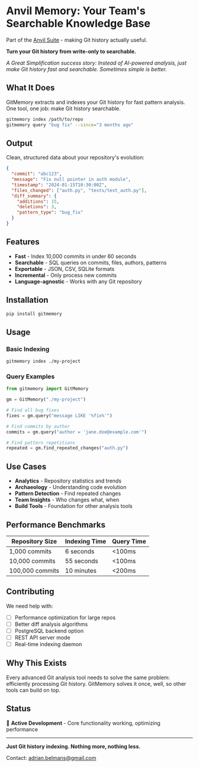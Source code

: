 # Anvil Memory: Your Team's Searchable Knowledge Base

Part of the [Anvil Suite](../../README.md) - making Git history actually useful.

**Turn your Git history from write-only to searchable.**

*A Great Simplification success story: Instead of AI-powered analysis, just make Git history fast and searchable. Sometimes simple is better.*

## What It Does

GitMemory extracts and indexes your Git history for fast pattern analysis. One tool, one job: make Git history searchable.

```bash
gitmemory index /path/to/repo
gitmemory query "bug fix" --since="3 months ago"
```

## Output

Clean, structured data about your repository's evolution:

```json
{
  "commit": "abc123",
  "message": "Fix null pointer in auth module",
  "timestamp": "2024-01-15T10:30:00Z",
  "files_changed": ["auth.py", "tests/test_auth.py"],
  "diff_summary": {
    "additions": 15,
    "deletions": 3,
    "pattern_type": "bug_fix"
  }
}
```

## Features

- **Fast** - Index 10,000 commits in under 60 seconds
- **Searchable** - SQL queries on commits, files, authors, patterns
- **Exportable** - JSON, CSV, SQLite formats
- **Incremental** - Only process new commits
- **Language-agnostic** - Works with any Git repository

## Installation

```bash
pip install gitmemory
```

## Usage

### Basic Indexing
```bash
gitmemory index ./my-project
```

### Query Examples
```python
from gitmemory import GitMemory

gm = GitMemory("./my-project")

# Find all bug fixes
fixes = gm.query("message LIKE '%fix%'")

# Find commits by author
commits = gm.query("author = 'jane.doe@example.com'")

# Find pattern repetitions
repeated = gm.find_repeated_changes("auth.py")
```

## Use Cases

- **Analytics** - Repository statistics and trends
- **Archaeology** - Understanding code evolution
- **Pattern Detection** - Find repeated changes
- **Team Insights** - Who changes what, when
- **Build Tools** - Foundation for other analysis tools

## Performance Benchmarks

| Repository Size | Indexing Time | Query Time |
|-----------------|---------------|------------|
| 1,000 commits | 6 seconds | <100ms |
| 10,000 commits | 55 seconds | <100ms |
| 100,000 commits | 10 minutes | <200ms |

## Contributing

We need help with:
- [ ] Performance optimization for large repos
- [ ] Better diff analysis algorithms
- [ ] PostgreSQL backend option
- [ ] REST API server mode
- [ ] Real-time indexing daemon

## Why This Exists

Every advanced Git analysis tool needs to solve the same problem: efficiently processing Git history. GitMemory solves it once, well, so other tools can build on top.

## Status

🚧 **Active Development** - Core functionality working, optimizing performance

---

**Just Git history indexing. Nothing more, nothing less.**

Contact: adrian.belmans@gmail.com